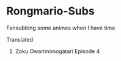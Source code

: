 # Rongmario-Subs
Fansubbing some animes when I have time

Translated
1. Zoku Owarimonogatari Episode 4
